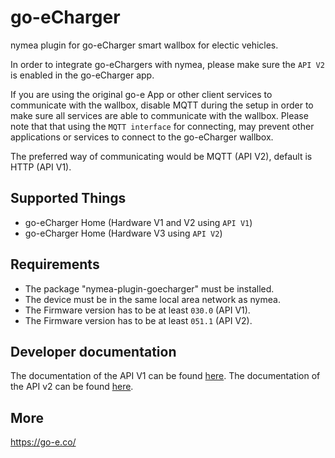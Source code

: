 # go-eCharger

nymea plugin for go-eCharger smart wallbox for electic vehicles.

In order to integrate go-eChargers with nymea, please make sure the `API V2` is enabled in the go-eCharger app.

If you are using the original go-e App or other client services to communicate with the wallbox, disable MQTT during the setup in order to make 
sure all services are able to communicate with the wallbox.
Please note that that using the `MQTT interface` for connecting, may prevent other applications or services to connect to the go-eCharger wallbox. 

The preferred way of communicating would be MQTT (API V2), default is HTTP (API V1).

## Supported Things

* go-eCharger Home (Hardware V1 and V2 using `API V1`)
* go-eCharger Home (Hardware V3 using `API V2`)

## Requirements

* The package "nymea-plugin-goecharger" must be installed.
* The device must be in the same local area network as nymea.
* The Firmware version has to be at least `030.0` (API V1).
* The Firmware version has to be at least `051.1` (API V2).

## Developer documentation

The documentation of the API V1 can be found [here](https://github.com/goecharger/go-eCharger-API-v1).
The documentation of the API v2 can be found [here](https://github.com/goecharger/go-eCharger-API-v2).

## More

https://go-e.co/

